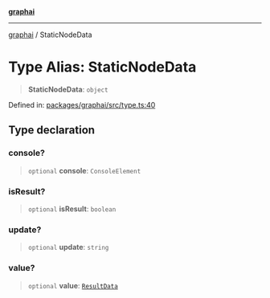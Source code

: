 [**graphai**](../README.md)

***

[graphai](../globals.md) / StaticNodeData

# Type Alias: StaticNodeData

> **StaticNodeData**: `object`

Defined in: [packages/graphai/src/type.ts:40](https://github.com/kawamataryo/graphai/blob/e8a7b825cfe5b60039202cad9c90359642833517/packages/graphai/src/type.ts#L40)

## Type declaration

### console?

> `optional` **console**: `ConsoleElement`

### isResult?

> `optional` **isResult**: `boolean`

### update?

> `optional` **update**: `string`

### value?

> `optional` **value**: [`ResultData`](ResultData.md)
